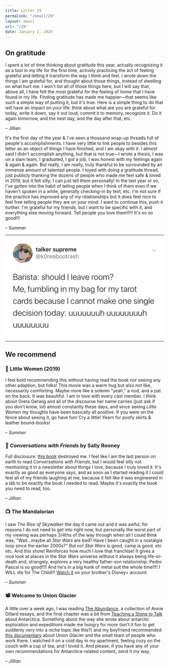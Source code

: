 ```yaml
---
title: Letter 29
permalink: "/email/29"
layout: email
url: "/29"
date: January 2, 2020
---
```


## On gratitude

I spent a lot of time thinking about gratitude this year, actually recognizing it as a tool in my life for the first time, actively practicing the act of feeling grateful and letting it transform the way I think and feel. I wrote down the things I am grateful for, and thought about those things, instead of dwelling on what hurt me. I won't list all of those things here, but I will say that, above all, I have felt the most grateful for the feeling of *home* that I have found in my life. Finding gratitude has made me happier—that seems like such a simple way of putting it, but it's true. Here is a simple thing to do that will have an impact on your life: think about what are you are grateful for today, write it down, say it out loud, commit it to memory, recognize it. Do it again tomorrow, and the next day, and the day after that, etc.

– Jillian

It's the first day of the year & I've seen a thousand wrap-up threads full of people's accomplishments. I have very little to link people to besides this letter as an object of things I have finished, and I am okay with it. I almost said I didn't accomplish anything, but that is not true—I wrote a thesis, I was on a slam team, I graduated, I got a job, I was honest with my feelings again & again & again. But really, I am really, truly thankful to be surrounded by an immense amount of talented people. I toyed with doing a gratitude thread, just publicly thanking the dozens of people who made me feel safe & loved in 2019, but it felt silly; I can just tell them personally! In the last year or so, I've gotten into the habit of telling people when I think of them even if we haven't spoken in a while, generally checking-in by text, etc. I'm not sure if the practice has improved any of my relationships but it does feel nice to feel free telling people they are on your mind. I want to continue this, push it further. I'm grateful for my friends, but I want to be specific with it, and everything else moving forward. Tell people you love them!!!!! It's so so good!!!

– Summer

<hr>

<a href="https://twitter.com/k0reabootrash/status/1207349777580646401?s=12">
  <img src="/assets/images/tweets/29.jpg" class="tweet">
</a>

<hr>

## We recommend

### 🎥 Little Women (2019)

I feel bold recommending this without having read the book nor seeing any other adaption, but folks! This movie was a warm hug but also not like, necessarily comforting. Maybe more like a solemn "yeah," a nod, and a pat on the back. It was beautiful. I am in love with every cast member. I think about Greta Gerwig and all of the discourse her name carries (just ask if you don't know, lol) almost constantly these days, and since seeing *Little Women* my thoughts have been basically all positive. If you were on the fence about seeing it, go have fun! Cry a little! Yearn for poofy skirts & leather bound-books!

– *Summer*

### 📖 *Conversations with Friends* by Sally Rooney

Full disclosure: [this book](https://www.indiebound.org/book/9780451499066) destroyed me. I feel like I am the last person on earth to read *Conversations with Friends*, but I would feel silly not mentioning it in a newsletter about things I love, because I truly loved it. It's exactly as good as everyone says, and as soon as I started reading it I could feel all of my friends laughing at me, because it felt like it was engineered in a lab to be exactly the book I needed to read. Maybe it's exactly the book you need to read, too.

– *Jillian*

### 📺 The Mandalorian

I saw *The Rise of Skywalker* the day it came out and it was awful, for reasons I do not need to get into right now, but personally the worst part of my viewing was perhaps 3/4ths of the way through when all I could think was, "Wait...maybe all *Star Wars* are bad? Have I been caught in a nostalgia loop since the earlier 2000s?" But no! *Star Wars* is good, camp is good, etc etc. And this show! Reinforces how much I love that franchise! It gives a nice look at places in the *Star Wars* universe without it always being life-or-death and, strangely, explores a very healthy father-son relationship. Pedro Pascal is so good!!!! And he's in a big hunk of metal suit the whole time!!!! I WILL die for The Child!!! [Watch it](https://www.disneyplus.com/welcome/the-mandalorian?cid=DSS-Search-Bing-71700000059616291&s_kwcid=AL!%208468!10!79439826966918!79440062238821&msclkid=b11e59106ae311c23f93071e43432922&gclid=CJaH89a55eYCFdEEiAkd6i4N0Q&gclsrc=ds) on your brother's Disney+ account.

– *Summer*

### 📽️ Welcome to Union Glacier

A little over a week ago, I was reading [The Abundance](https://www.goodreads.com/book/show/25776682-the-abundance), a collection of Annie Dillard essays, and the final chapter was a bit from [Teaching a Stone to Talk](https://www.goodreads.com/book/show/12534.Teaching_a_Stone_to_Talk) about Antarctica. Something about the way she wrote about antarctic exploration and expeditions made me hungry for more (isn't it fun to get suddenly very into a niche topic like this?) and my boyfriend recommended [this documentary](https://vimeo.com/107231188) about Union Glacier and the small team of people who work there. I watched it on a cold day in my apartment, feeling cozy on the couch with a cup of tea, and I loved it. And please, if you have any of your own recommendations for Antarctica-related content, send it my way.

– *Jillian*
